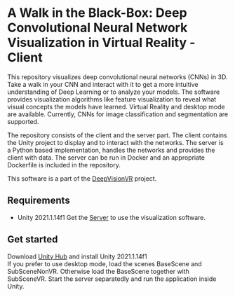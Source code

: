 # A Walk in the Black-Box: Deep Convolutional Neural Network Visualization in Virtual Reality - Client

This repository visualizes deep convolutional neural networks (CNNs) in 3D. Take a walk in your CNN and interact with it to get a more intuitive understanding of Deep Learning or to analyze your models. The software provides visualization algorithms like feature visualization to reveal what visual concepts the models have learned. Virtual Reality and desktop mode are available. Currently, CNNs for image classification and segmentation are supported. 

The repository consists of the client and the server part. The client contains the Unity project to display and to interact with the networks. The server is a Python based implementation, handles the networks and provides the client with data. The server can be run in Docker and an appropriate Dockerfile is included in the repository. 

This software is a part of the [DeepVisionVR](https://github.com/Criscraft/DeepVisionVR) project.


## Requirements

- Unity 2021.1.14f1
Get the [Server](https://github.com/Criscraft/DeepVisionVRServer) to use the visualization software.


## Get started

Download [Unity Hub](https://unity3d.com/get-unity/download) and install Unity 2021.1.14f1  
If you prefer to use desktop mode, load the scenes BaseScene and SubSceneNonVR. Otherwise load the BaseScene together with SubSceneVR. Start the server separatedly and run the application inside Unity.